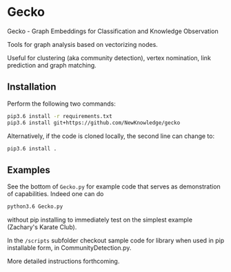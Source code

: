 # Gecko
Gecko - Graph Embeddings for Classification and Knowledge Observation 

Tools for graph analysis based on vectorizing nodes.

Useful for clustering (aka community detection), vertex nomination, link prediction and graph matching.

## Installation
Perform the following two commands:

```bash
pip3.6 install -r requirements.txt
pip3.6 install git+https://github.com/NewKnowledge/gecko
```
Alternatively, if the code is cloned locally, the second line can change to:

```bash
pip3.6 install .
```

## Examples
See the bottom of `Gecko.py` for example code that serves as demonstration of capabilities. Indeed one can do

```bash
python3.6 Gecko.py
```

without pip installing to immediately test on the simplest example (Zachary's Karate Club). 

In the `/scripts` subfolder checkout sample code for library when used in pip installable form, in CommunityDetection.py.


More detailed instructions forthcoming.

